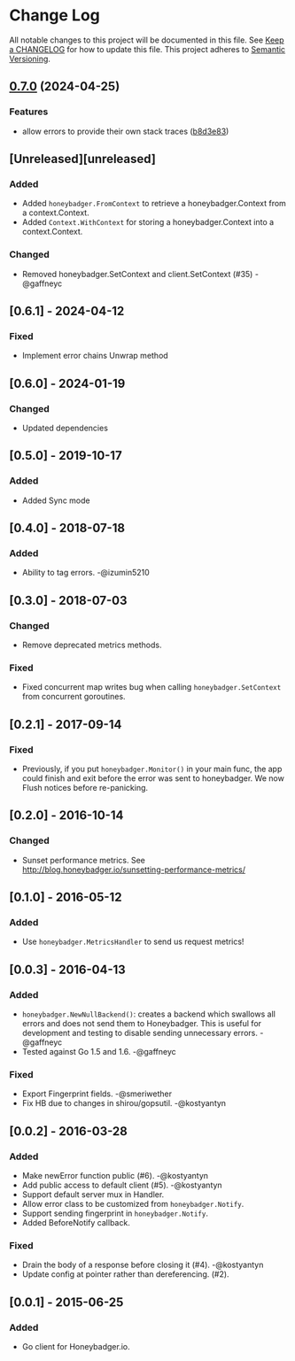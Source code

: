 # Change Log

All notable changes to this project will be documented in this file. See [Keep a
CHANGELOG](http://keepachangelog.com/) for how to update this file. This project
adheres to [Semantic Versioning](http://semver.org/).

## [0.7.0](https://github.com/honeybadger-io/honeybadger-go/compare/v0.6.1...v0.7.0) (2024-04-25)


### Features

* allow errors to provide their own stack traces ([b8d3e83](https://github.com/honeybadger-io/honeybadger-go/commit/b8d3e83e6a36f7dac1b72e3ff7d1bf9cde4382da))

## [Unreleased][unreleased]
### Added
- Added `honeybadger.FromContext` to retrieve a honeybadger.Context from a
  context.Context.
- Added `Context.WithContext` for storing a honeybadger.Context into a
  context.Context.

### Changed
- Removed honeybadger.SetContext and client.SetContext (#35) -@gaffneyc

## [0.6.1] - 2024-04-12

### Fixed

- Implement error chains Unwrap method

## [0.6.0] - 2024-01-19

### Changed

- Updated dependencies

## [0.5.0] - 2019-10-17

### Added

- Added Sync mode

## [0.4.0] - 2018-07-18

### Added

- Ability to tag errors. -@izumin5210

## [0.3.0] - 2018-07-03

### Changed

- Remove deprecated metrics methods.

### Fixed

- Fixed concurrent map writes bug when calling `honeybadger.SetContext` from
  concurrent goroutines.

## [0.2.1] - 2017-09-14

### Fixed

- Previously, if you put `honeybadger.Monitor()` in your main func, the app
  could finish and exit before the error was sent to honeybadger. We now Flush
  notices before re-panicking.

## [0.2.0] - 2016-10-14

### Changed

- Sunset performance metrics. See
  http://blog.honeybadger.io/sunsetting-performance-metrics/

## [0.1.0] - 2016-05-12

### Added

- Use `honeybadger.MetricsHandler` to send us request metrics!

## [0.0.3] - 2016-04-13

### Added

- `honeybadger.NewNullBackend()`: creates a backend which swallows all errors
  and does not send them to Honeybadger. This is useful for development and
  testing to disable sending unnecessary errors. -@gaffneyc
- Tested against Go 1.5 and 1.6. -@gaffneyc

### Fixed

- Export Fingerprint fields. -@smeriwether
- Fix HB due to changes in shirou/gopsutil. -@kostyantyn

## [0.0.2] - 2016-03-28

### Added

- Make newError function public (#6). -@kostyantyn
- Add public access to default client (#5). -@kostyantyn
- Support default server mux in Handler.
- Allow error class to be customized from `honeybadger.Notify`.
- Support sending fingerprint in `honeybadger.Notify`.
- Added BeforeNotify callback.

### Fixed

- Drain the body of a response before closing it (#4). -@kostyantyn
- Update config at pointer rather than dereferencing. (#2).

## [0.0.1] - 2015-06-25

### Added

- Go client for Honeybadger.io.
